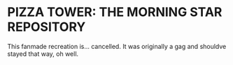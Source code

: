 # PIZZA TOWER: THE MORNING STAR REPOSITORY
This fanmade recreation is... cancelled.
It was originally a gag and shouldve stayed that way, oh well.
